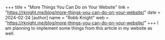 +++
title = "More Things You Can Do on Your Website"
link = "https://rknight.me/blog/more-things-you-can-do-on-your-website/"
date = 2024-02-24
[author]
  name = "Robb Knight"
  web = "https://rknight.me/blog/more-things-you-can-do-on-your-website/"
+++
I am planning to implement some things from this article in my website as well.